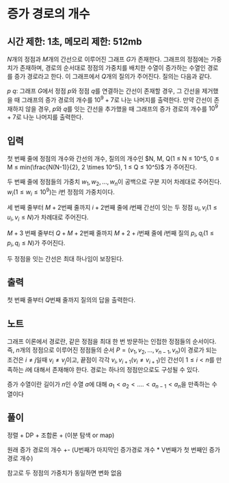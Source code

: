# 증가 경로의 개수

## 시간 제한: 1초, 메모리 제한: 512mb

$N$개의 정점과 $M$개의 간선으로 이루어진 그래프 $G$가 존재한다. 그래프의 정점에는 가중치가 존재하며, 경로의 순서대로 정점의 가중치를 배치한 수열이 증가하는 수열인 경로를 증가 경로라고 한다. 이 그래프에서 $Q$개의 질의가 주어진다. 질의는 다음과 같다.

$p\ q$: 그래프 $G$에서 정점 $p$와 정점 $q$를 연결하는 간선이 존재할 경우, 그 간선을 제거했을 때 그래프의 증가 경로의 개수를 $10^9 + 7$로 나눈 나머지를 출력한다. 만약 간선이 존재하지 않을 경우, $p$와 $q$를 잇는 간선을 추가했을 때 그래프의 증가 경로의 개수를 $10^9 + 7$로 나눈 나머지를 출력한다.

## 입력

첫 번째 줄에 정점의 개수와 간선의 개수, 질의의 개수인 $N, M, Q(1 ≤ N ≤ 10^5, 0 ≤ M ≤ min(\frac{N(N-1)}{2}, 2 \times 10^5), 1 ≤ Q ≤ 10^5)$ 가 주어진다.

두 번째 줄에 정점들의 가중치 $w_1, w_2, …, w_n$이 공백으로 구분 지어 차례대로 주어진다. $w_i(1 ≤ w_i ≤ 10^9)$는 $i$번 정점의 가중치이다.

세 번째 줄부터 $M + 2$번째 줄까지 $i + 2$번째 줄에 $i$번째 간선이 잇는 두 정점 $u_i, v_i(1 ≤ u_i, v_i ≤ N)$가 차례대로 주어진다. 

$M + 3$ 번째 줄부터 $Q + M + 2$번째 줄까지 $M + 2 + i$번째 줄에 $i$번째 질의 $p_i, q_i (1 ≤ p_i, q_i ≤ N)$가 주어진다.

두 정점을 잇는 간선은 최대 하나임이 보장된다.

## 출력

첫 번째 줄부터 $Q$번째 줄까지 질의의 답을 출력한다.

## 노트

그래프 이론에서 경로란, 같은 정점을 최대 한 번 방문하는 인접한 정점들의 순서이다. 즉, $n$개의 정점으로 이루어진 정점들의 순서 $P = (v_1, v_2, …, v_{n-1}, v_n)$이 경로가 되는 조건은 $i \neq j$일때 $v_i \neq v_j$이고, 끝점이 각각 $v_i, v_{i+1}(v_i \neq v_{i+1})$인 간선이 $1 ≤ i < n$를 만족하는 $i$에 대해서 존재해야 한다. 경로는 하나의 정점만으로도 구성될 수 있다.

증가 수열이란 길이가 $n$인 수열 $a$에 대해 $a_1 < a_2 < …. < a_{n - 1} < a_n$을 만족하는 수열이다

## 풀이

정렬 + DP + 조합론 + (이분 탐색 or map)

원래 증가 경로의 개수 +- (U번째가 마지막인 증가경로 개수 * V번째가 첫 번째인 증가경로 개수)

참고로 두 정점의 가중치가 동일하면 변화 없음
